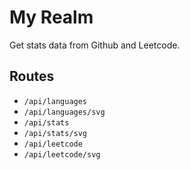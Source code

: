 # My Realm

Get stats data from Github and Leetcode.

## Routes

- `/api/languages`
- `/api/languages/svg`
- `/api/stats`
- `/api/stats/svg`
- `/api/leetcode`
- `/api/leetcode/svg`
